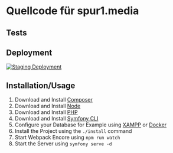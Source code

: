 # Quellcode für spur1.media

## Tests

## Deployment
[![Staging Deployment](https://github.com/wolfkidsounds/www.spur1.media/actions/workflows/staging.yml/badge.svg?branch=staging)](https://github.com/wolfkidsounds/www.spur1.media/actions/workflows/staging.yml)

## Installation/Usage

1. Download and Install [Composer](https://getcomposer.org/)
2. Download and Install [Node](https://nodejs.org/en)
3. Download and Install [PHP](https://www.php.net/)
4. Download and Install [Symfony CLI](https://github.com/symfony-cli/symfony-cli)
5. Configure your Database for Example using [XAMPP](https://www.apachefriends.org/) or [Docker](https://www.docker.com/)
6. Install the Project using the ```./install``` command
7. Start Webpack Encore using ```npm run watch```
8. Start the Server using ```symfony serve -d```
